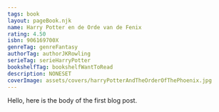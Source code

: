 ```yaml
---
tags: book
layout: pageBook.njk
name: Harry Potter en de Orde van de Fenix
rating: 4.50
isbn: 906169700X
genreTag: genreFantasy
authorTag: authorJKRowling
serieTag: serieHarryPotter
bookshelfTag: bookshelfWantToRead
description: NONESET
coverImage: assets/covers/harryPotterAndTheOrderOfThePhoenix.jpg
---
```


Hello, here is the body of the first blog post.